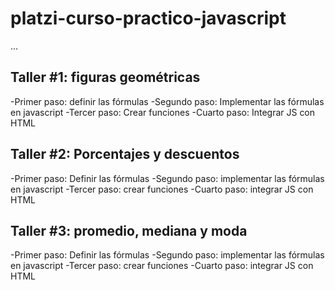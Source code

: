 # platzi-curso-practico-javascript

...

## Taller #1: figuras geométricas

-Primer paso: definir las fórmulas
-Segundo paso: Implementar las fórmulas en javascript
-Tercer paso: Crear funciones 
-Cuarto paso: Integrar JS con HTML

## Taller #2: Porcentajes y descuentos

-Primer paso: Definir las fórmulas
-Segundo paso: implementar las fórmulas en javascript
-Tercer paso: crear funciones
-Cuarto paso: integrar JS con HTML
 
 ## Taller #3: promedio, mediana y moda

 -Primer paso: Definir las fórmulas
-Segundo paso: implementar las fórmulas en javascript
-Tercer paso: crear funciones
-Cuarto paso: integrar JS con HTML